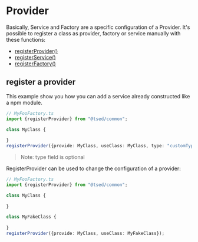 # Provider

Basically, Service and Factory are a specific configuration of a Provider.
It's possible to register a class as provider, factory or service manually with these functions:

- [registerProvider()](/api/di/registries/registerProvider.md)
- [registerService()](/api/di/registries/registerService.md)
- [registerFactory()](/api/di/registries/registerFactory.md)

## register a provider

This example show you how you can add a service already constructed like a npm module.

```typescript
// MyFooFactory.ts
import {registerProvider} from "@tsed/common";

class MyClass {
    
}
registerProvider({provide: MyClass, useClass: MyClass, type: "customTypeProvider"});
```

> Note: type field is optional

RegisterProvider can be used to change the configuration of a provider:

```typescript
// MyFooFactory.ts
import {registerProvider} from "@tsed/common";

class MyClass {
    
}

class MyFakeClass {
    
}
registerProvider({provide: MyClass, useClass: MyFakeClass});
```
